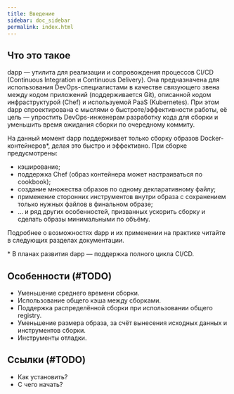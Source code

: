 ```yaml
---
title: Введение
sidebar: doc_sidebar
permalink: index.html
---
```


## Что это такое

dapp — утилита для реализации и сопровождения процессов CI/CD (Continuous Integration и Continuous Delivery). Она предназначена для использования DevOps-специалистами в качестве связующего звена между кодом приложений (поддерживается Git), описанной кодом инфраструктурой (Chef) и используемой PaaS (Kubernetes). При этом dapp спроектирована с мыслями о быстроте/эффективности работы, её цель — упростить DevOps-инженерам разработку кода для сборки и уменьшить время ожидания сборки по очередному коммиту.

На данный момент dapp поддерживает только сборку образов Docker-контейнеров*, делая это быстро и эффективно. При сборке предусмотрены:
* кэширование;
* поддержка Chef (образ контейнера может настраиваться по cookbook);
* создание множества образов по одному декларативному файлу;
* применение сторонних инструментов внутри образа с сохранением только нужных файлов в финальном образе;
* … и ряд других особенностей, призванных ускорить сборку и сделать образы минимальными по объёму.

Подробнее о возможностях dapp и их применении на практике читайте в следующих разделах документации.

\* В планах развития dapp — поддержка полного цикла CI/CD.

## Особенности (#TODO)

* Уменьшение среднего времени сборки.
* Использование общего кэша между сборками.
* Поддержка распределённой сборки при использовании общего registry.
* Уменьшение размера образа, за счёт вынесения исходных данных и инструментов сборки.
* Инструменты отладки.

## Ссылки (#TODO)

* Как установить?
* С чего начать?
